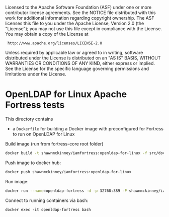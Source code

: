 
   Licensed to the Apache Software Foundation (ASF) under one
   or more contributor license agreements.  See the NOTICE file
   distributed with this work for additional information
   regarding copyright ownership.  The ASF licenses this file
   to you under the Apache License, Version 2.0 (the
   "License"); you may not use this file except in compliance
   with the License.  You may obtain a copy of the License at

     http://www.apache.org/licenses/LICENSE-2.0

   Unless required by applicable law or agreed to in writing,
   software distributed under the License is distributed on an
   "AS IS" BASIS, WITHOUT WARRANTIES OR CONDITIONS OF ANY
   KIND, either express or implied.  See the License for the
   specific language governing permissions and limitations
   under the License.

OpenLDAP for Linux Apache Fortress tests
==================================

This directory contains

* a `Dockerfile` for building a Docker image with preconfigured for Fortress to run on OpenLDAP for Linux

Build image (run from fortress-core root folder)

```bash
docker build -t shawnmckinney/iamfortress:openldap-for-linux -f src/docker/openldap-for-linux/Dockerfile .
```

Push image to docker hub:

```bash
docker push shawnmckinney/iamfortress:openldap-for-linux
``` 

Run image:

```bash
docker run --name=openldap-fortress -d -p 32768:389 -P shawnmckinney/iamfortress:openldap-for-linux
```

Connect to running containers via bash:

```
docker exec -it openldap-fortress bash
```

